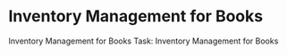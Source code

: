 # Inventory Management for Books
 Inventory Management for Books
Task: Inventory Management for Books
